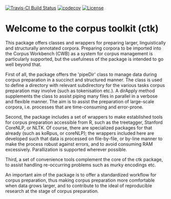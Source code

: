 [![Travis-CI Build Status](https://api.travis-ci.org/PolMine/ctk.svg?branch=master)](https://travis-ci.org/PolMine/ctk)
[![codecov](https://codecov.io/gh/PolMine/ctk/branch/master/graph/badge.svg)](https://codecov.io/gh/PolMine/ctk/branch/master)
[![License](https://img.shields.io/badge/license-GPL%3E%3D2-brightgreen.svg)](http://www.gnu.org/licenses/gpl-2.0.html)


Welcome to the corpus toolkit (ctk)
===================================

This package offers classes and wrappers for preparing larger, linguistically
and structurally annotated corpora. Preparing corpora to be imported into the
Corpus Workbench (CWB) as a system for corpus management is particularly
supported, but the usefulness of the package is intended to go well beyond that.

First of all, the package offers the 'pipeDir' class to manage data during 
corpus preparation in a succinct and structured manner. The class is used to define a 
directory with relevant subdirectory for the various tasks corpus preparation 
may involve (such as tokenisation etc.). A dirApply method supplements the class
to assist piping many files in parallel in a verbose and flexible manner. The 
aim is to assist the preparation of large-scale corpora, i.e. processes that are
time-consuming and error-prone.

Second, the package includes a set of wrappers to make established tools for
corpus preparation accessible from R, such as the treetagger, Stanford CoreNLP,
or NLTK. Of course, there are specialized packages for that already (such as
koRpus, or coreNLP); the wrappers included here are developed such that data is
processed on file-by-file, or by-line manner to make the process robust against
errors, and to avoid consuming RAM excessively. Parallization is supported wherever
possible.

Third, a set of convenience tools complement the core of the ctk package, to
assist handling re-occurring problems such as murky encodings etc.

An important aim of the package is to offer a standardized workflow for corpus
preparation, thus making corpus preparation more comfortable when data grows
larger, and to contribute to the ideal of reproducible research at the stage of
corpus preparation.
